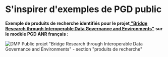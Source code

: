 # S'inspirer d'exemples de PGD public

**Exemple de produits de recherche identifiés pour le projet**[ **"Bridge Research through Interoperable Data Governance and Environments"**](https://dmp.opidor.fr/plans/5954/export.pdf) **sur le modèle PGD ANR français :**

![DMP Public projet "Bridge Research through Interoperable Data Governance and Environments" - section "produits de recherche"](<../../.gitbook/assets/Capture d’écran 2022-04-20 à 13.16.51.png>)

##

